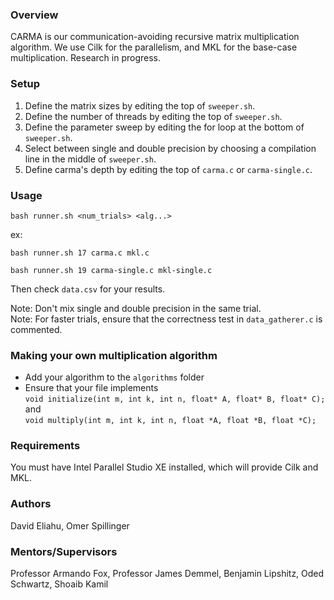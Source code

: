 ### Overview
CARMA is our communication-avoiding recursive matrix multiplication algorithm. We use Cilk for the parallelism, and MKL for the base-case multiplication. Research in progress.

### Setup
1. Define the matrix sizes by editing the top of `sweeper.sh`.  
2. Define the number of threads by editing the top of `sweeper.sh`.  
3. Define the parameter sweep by editing the for loop at the bottom of `sweeper.sh`.  
4. Select between single and double precision by choosing a compilation line in the middle of `sweeper.sh`.  
5. Define carma's depth by editing the top of `carma.c` or `carma-single.c`.  

### Usage
```
bash runner.sh <num_trials> <alg...>
```
ex:
```
bash runner.sh 17 carma.c mkl.c
```
```
bash runner.sh 19 carma-single.c mkl-single.c
```

Then check ```data.csv``` for your results.

Note: Don't mix single and double precision in the same trial.  
Note: For faster trials, ensure that the correctness test in `data_gatherer.c` is commented.

### Making your own multiplication algorithm
*  Add your algorithm to the `algorithms` folder
*  Ensure that your file implements  
    `void initialize(int m, int k, int n, float* A, float* B, float* C);`  
    and  
    `void multiply(int m, int k, int n, float *A, float *B, float *C);`  

### Requirements
You must have Intel Parallel Studio XE installed, which will provide Cilk and MKL.

### Authors
David Eliahu, Omer Spillinger

### Mentors/Supervisors
Professor Armando Fox, Professor James Demmel, Benjamin Lipshitz, Oded Schwartz, Shoaib Kamil
